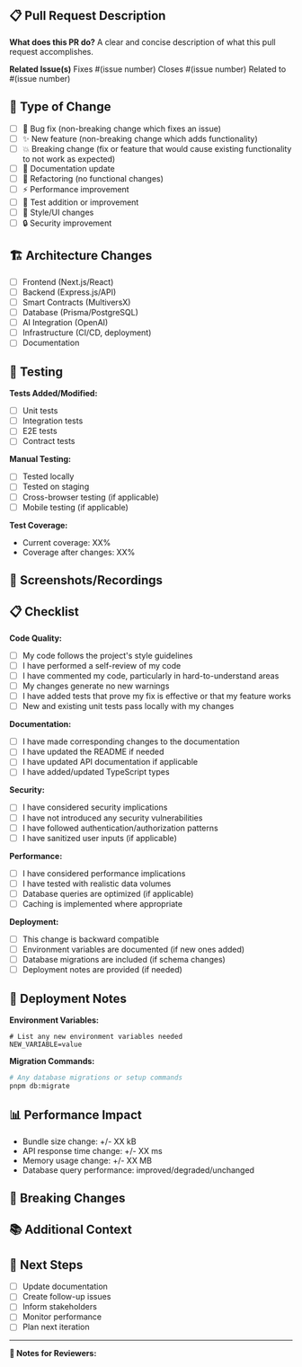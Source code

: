 ## 📋 Pull Request Description

**What does this PR do?**
A clear and concise description of what this pull request accomplishes.

**Related Issue(s)**
Fixes #(issue number)
Closes #(issue number)
Related to #(issue number)

## 🧪 Type of Change

- [ ] 🐛 Bug fix (non-breaking change which fixes an issue)
- [ ] ✨ New feature (non-breaking change which adds functionality)
- [ ] 💥 Breaking change (fix or feature that would cause existing functionality to not work as expected)
- [ ] 📝 Documentation update
- [ ] 🔧 Refactoring (no functional changes)
- [ ] ⚡ Performance improvement
- [ ] 🧪 Test addition or improvement
- [ ] 🎨 Style/UI changes
- [ ] 🔒 Security improvement

## 🏗️ Architecture Changes

- [ ] Frontend (Next.js/React)
- [ ] Backend (Express.js/API)
- [ ] Smart Contracts (MultiversX)
- [ ] Database (Prisma/PostgreSQL)
- [ ] AI Integration (OpenAI)
- [ ] Infrastructure (CI/CD, deployment)
- [ ] Documentation

## 🧪 Testing

**Tests Added/Modified:**
- [ ] Unit tests
- [ ] Integration tests
- [ ] E2E tests
- [ ] Contract tests

**Manual Testing:**
- [ ] Tested locally
- [ ] Tested on staging
- [ ] Cross-browser testing (if applicable)
- [ ] Mobile testing (if applicable)

**Test Coverage:**
- Current coverage: XX%
- Coverage after changes: XX%

## 📸 Screenshots/Recordings

<!-- Add screenshots or recordings if your changes affect the UI -->

## 📋 Checklist

**Code Quality:**
- [ ] My code follows the project's style guidelines
- [ ] I have performed a self-review of my code
- [ ] I have commented my code, particularly in hard-to-understand areas
- [ ] My changes generate no new warnings
- [ ] I have added tests that prove my fix is effective or that my feature works
- [ ] New and existing unit tests pass locally with my changes

**Documentation:**
- [ ] I have made corresponding changes to the documentation
- [ ] I have updated the README if needed
- [ ] I have updated API documentation if applicable
- [ ] I have added/updated TypeScript types

**Security:**
- [ ] I have considered security implications
- [ ] I have not introduced any security vulnerabilities
- [ ] I have followed authentication/authorization patterns
- [ ] I have sanitized user inputs (if applicable)

**Performance:**
- [ ] I have considered performance implications
- [ ] I have tested with realistic data volumes
- [ ] Database queries are optimized (if applicable)
- [ ] Caching is implemented where appropriate

**Deployment:**
- [ ] This change is backward compatible
- [ ] Environment variables are documented (if new ones added)
- [ ] Database migrations are included (if schema changes)
- [ ] Deployment notes are provided (if needed)

## 🚀 Deployment Notes

<!-- Any special deployment instructions or considerations -->

**Environment Variables:**
```env
# List any new environment variables needed
NEW_VARIABLE=value
```

**Migration Commands:**
```bash
# Any database migrations or setup commands
pnpm db:migrate
```

## 📊 Performance Impact

<!-- Describe any performance implications -->

- Bundle size change: +/- XX kB
- API response time change: +/- XX ms
- Memory usage change: +/- XX MB
- Database query performance: improved/degraded/unchanged

## 🔄 Breaking Changes

<!-- List any breaking changes and migration steps -->

## 📚 Additional Context

<!-- Any additional information that reviewers should know -->

## 🎯 Next Steps

<!-- What should happen after this PR is merged -->

- [ ] Update documentation
- [ ] Create follow-up issues
- [ ] Inform stakeholders
- [ ] Monitor performance
- [ ] Plan next iteration

---

**📝 Notes for Reviewers:**
<!-- Anything specific you want reviewers to focus on -->